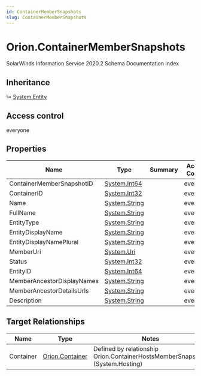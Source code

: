 ```yaml
---
id: ContainerMemberSnapshots
slug: ContainerMemberSnapshots
---
```


# Orion.ContainerMemberSnapshots

SolarWinds Information Service 2020.2 Schema Documentation Index

## Inheritance

↳ [System.Entity](./../System/Entity)

## Access control

everyone

## Properties

| Name | Type | Summary | Access Control |
| ------ | ------ | ------ | ------ |
| ContainerMemberSnapshotID | [System.Int64](https://docs.microsoft.com/en-us/dotnet/api/system.int64) |  | everyone |
| ContainerID | [System.Int32](https://docs.microsoft.com/en-us/dotnet/api/system.int32) |  | everyone |
| Name | [System.String](https://docs.microsoft.com/en-us/dotnet/api/system.string) |  | everyone |
| FullName | [System.String](https://docs.microsoft.com/en-us/dotnet/api/system.string) |  | everyone |
| EntityType | [System.String](https://docs.microsoft.com/en-us/dotnet/api/system.string) |  | everyone |
| EntityDisplayName | [System.String](https://docs.microsoft.com/en-us/dotnet/api/system.string) |  | everyone |
| EntityDisplayNamePlural | [System.String](https://docs.microsoft.com/en-us/dotnet/api/system.string) |  | everyone |
| MemberUri | [System.Uri](https://docs.microsoft.com/en-us/dotnet/api/system.uri) |  | everyone |
| Status | [System.Int32](https://docs.microsoft.com/en-us/dotnet/api/system.int32) |  | everyone |
| EntityID | [System.Int64](https://docs.microsoft.com/en-us/dotnet/api/system.int64) |  | everyone |
| MemberAncestorDisplayNames | [System.String](https://docs.microsoft.com/en-us/dotnet/api/system.string) |  | everyone |
| MemberAncestorDetailsUrls | [System.String](https://docs.microsoft.com/en-us/dotnet/api/system.string) |  | everyone |
| Description | [System.String](https://docs.microsoft.com/en-us/dotnet/api/system.string) |  | everyone |

## Target Relationships

| Name | Type | Notes |
| ------ | ------ | ------ |
| Container | [Orion.Container](./../Orion/Container) | Defined by relationship Orion.ContainerHostsMemberSnapshots (System.Hosting) |

